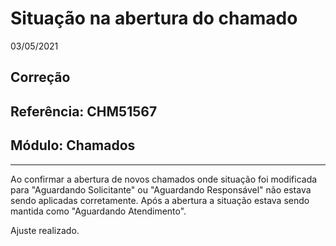 # Situação na abertura do chamado
03/05/2021
## Correção
## Referência: CHM51567
## Módulo: Chamados
***

Ao confirmar a abertura de novos chamados onde situação foi modificada para "Aguardando Solicitante" ou "Aguardando Responsável" não estava sendo aplicadas corretamente. Após a abertura a situação estava sendo mantida como "Aguardando Atendimento".

Ajuste realizado.
